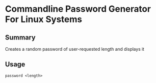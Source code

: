 # Commandline Password Generator For Linux Systems

## Summary
Creates a random password of user-requested length and displays it

## Usage
```
password <length>
```
